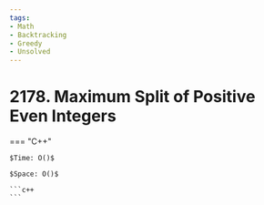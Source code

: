```yaml
---
tags:
- Math
- Backtracking
- Greedy
- Unsolved
---
```



# 2178. Maximum Split of Positive Even Integers

=== "C++"

    $Time: O()$

    $Space: O()$

    ```c++
    ```
